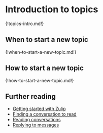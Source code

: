 # Introduction to topics

{!topics-intro.md!}

## When to start a new topic

{!when-to-start-a-new-topic.md!}

## How to start a new topic

{!how-to-start-a-new-topic.md!}

## Further reading

* [Getting started with Zulip](/help/getting-started-with-zulip)
* [Finding a conversation to read](/help/finding-a-conversation-to-read)
* [Reading conversations](/help/reading-conversations)
* [Replying to messages](/help/replying-to-messages)
